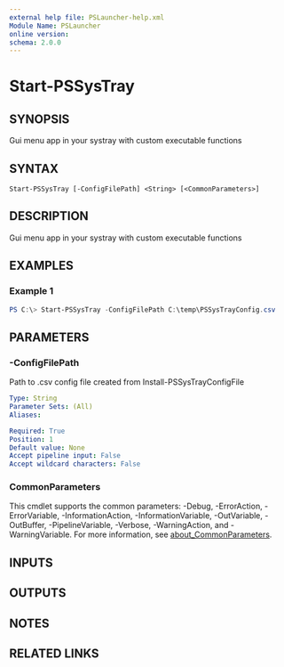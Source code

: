 ```yaml
---
external help file: PSLauncher-help.xml
Module Name: PSLauncher
online version:
schema: 2.0.0
---
```


# Start-PSSysTray

## SYNOPSIS
Gui menu app in your systray with custom executable functions

## SYNTAX

```
Start-PSSysTray [-ConfigFilePath] <String> [<CommonParameters>]
```

## DESCRIPTION
Gui menu app in your systray with custom executable functions

## EXAMPLES

### Example 1
```powershell
PS C:\> Start-PSSysTray -ConfigFilePath C:\temp\PSSysTrayConfig.csv
```

## PARAMETERS

### -ConfigFilePath
Path to .csv config file created from Install-PSSysTrayConfigFile

```yaml
Type: String
Parameter Sets: (All)
Aliases:

Required: True
Position: 1
Default value: None
Accept pipeline input: False
Accept wildcard characters: False
```

### CommonParameters
This cmdlet supports the common parameters: -Debug, -ErrorAction, -ErrorVariable, -InformationAction, -InformationVariable, -OutVariable, -OutBuffer, -PipelineVariable, -Verbose, -WarningAction, and -WarningVariable. For more information, see [about_CommonParameters](http://go.microsoft.com/fwlink/?LinkID=113216).

## INPUTS

## OUTPUTS

## NOTES

## RELATED LINKS
